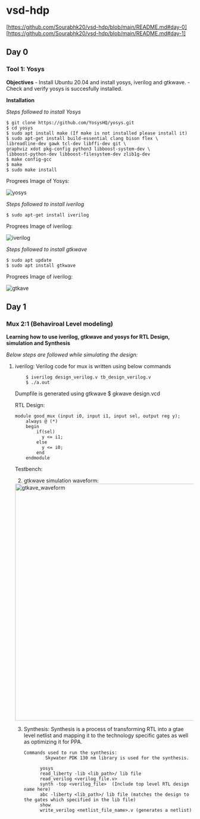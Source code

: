 # vsd-hdp

[https://github.com/Sourabhk20/vsd-hdp/blob/main/README.md#day-0]
[https://github.com/Sourabhk20/vsd-hdp/blob/main/README.md#day-1]


## Day 0 

### Tool 1: Yosys
**Objectives**
    - Install Ubuntu 20.04 and install yosys, iverilog and gtkwave.
    - Check and verify yosys is succesfully installed.

**Installation**

*Steps followed to install Yosys*


    $ git clone https://github.com/YosysHQ/yosys.git
    $ cd yosys
    $ sudo apt install make (If make is not installed please install it) 
    $ sudo apt-get install build-essential clang bison flex \
    libreadline-dev gawk tcl-dev libffi-dev git \
    graphviz xdot pkg-config python3 libboost-system-dev \
    libboost-python-dev libboost-filesystem-dev zlib1g-dev
    $ make config-gcc
    $ make 
    $ sudo make install


Progrees Image of Yosys:

![yosys](https://github.com/Sourabhk20/vsd-hdp/assets/148907305/8fbce3e6-98d4-4d10-a633-9fb0bc75f395)


*Steps followed to install iverilog*

    $ sudo apt-get install iverilog

Progrees Image of iverilog:

![iverilog](https://github.com/Sourabhk20/vsd-hdp/assets/148907305/2c19ad5e-283b-4ea3-80ca-88750321d6d4)



*Steps followed to install gtkwave*

    $ sudo apt update
    $ sudo apt install gtkwave


Progrees Image of iverilog:

![gtkave](https://github.com/Sourabhk20/vsd-hdp/assets/148907305/1aafbcd3-3970-4169-9c91-dd34c493ce0f)


## Day 1

### Mux 2:1 (Behaviroal Level modeling)

**Learning how to use iverilog, gtkwave and yosys for RTL Design, simulation and Synthesis**

*Below steps are followed while simulating the design:*
1. iverilog:
       Verilog code for mux is written using below commands

           $ iverilog design_verilog.v tb_design_verilog.v
           $ ./a.out
   Dumpfile is generated using gtkwave
           $ gkwave design.vcd 

    RTL Design:
     
       module good_mux (input i0, input i1, input sel, output reg y);
           always @ (*)
           begin
               if(sel)
                 y <= i1;
               else
                 y <= i0;
               end
           endmodule

    Testbench:



   2. gtkwave simulation waveform:

    <img width="634" alt="gtkave_waveform" src="https://github.com/Sourabhk20/vsd-hdp/assets/148907305/2a84e1f6-d11b-46e4-ae6f-f8e811f90641">


   3. Synthesis:
          Synthesis is a process of transforming RTL into a gtae level netlist and mapping it to the technology specific gates as well as optimizing it for PPA.

          Commands used to run the synthesis:
                  Skywater PDK 130 nm library is used for the synthesis.

                yosys
                read_liberty -lib <lib_path>/ lib file 
                read_verilog <verilog_file.v>
                synth -top <verilog_file>  (Include top level RTL design name here)
                abc -liberty <lib_path>/ lib file (matches the design to the gates which specified in the lib file)
                show 
                write_verilog <netlist_file_name>.v (generates a netlist)


          









